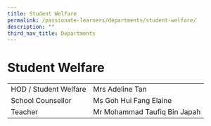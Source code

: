 ```yaml
---
title: Student Welfare
permalink: /passionate-learners/departments/student-welfare/
description: ""
third_nav_title: Departments
---
```

# **Student Welfare**

|  	|  	|
|---	|---	|
| HOD / Student Welfare 	| Mrs Adeline Tan 	|
| School Counsellor 	| Ms Goh Hui Fang Elaine  	|
| Teacher 	| Mr Mohammad Taufiq Bin Japah 	|
